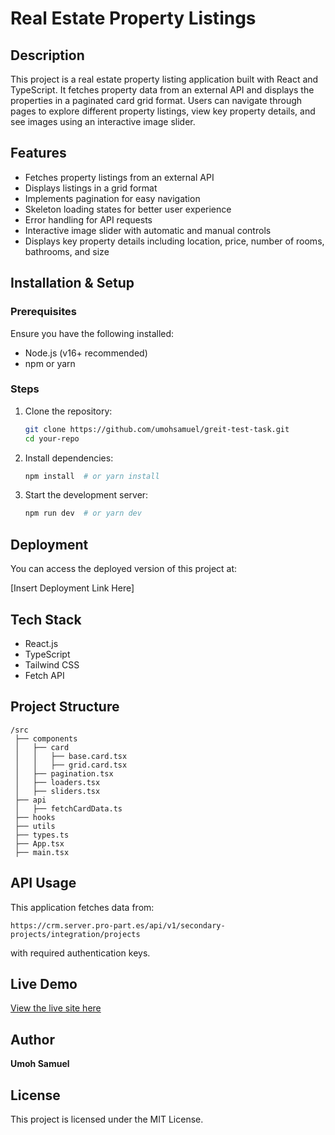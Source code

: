 # Real Estate Property Listings

## Description

This project is a real estate property listing application built with React and TypeScript. It fetches property data from an external API and displays the properties in a paginated card grid format. Users can navigate through pages to explore different property listings, view key property details, and see images using an interactive image slider.

## Features

- Fetches property listings from an external API
- Displays listings in a grid format
- Implements pagination for easy navigation
- Skeleton loading states for better user experience
- Error handling for API requests
- Interactive image slider with automatic and manual controls
- Displays key property details including location, price, number of rooms, bathrooms, and size

## Installation & Setup

### Prerequisites

Ensure you have the following installed:

- Node.js (v16+ recommended)
- npm or yarn

### Steps

1. Clone the repository:
   ```sh
   git clone https://github.com/umohsamuel/greit-test-task.git
   cd your-repo
   ```
2. Install dependencies:
   ```sh
   npm install  # or yarn install
   ```
3. Start the development server:
   ```sh
   npm run dev  # or yarn dev
   ```

## Deployment

You can access the deployed version of this project at:

[Insert Deployment Link Here]

## Tech Stack

- React.js
- TypeScript
- Tailwind CSS
- Fetch API

## Project Structure

```
/src
 ├── components
 │   ├── card
 │   │   ├── base.card.tsx
 │   │   ├── grid.card.tsx
 │   ├── pagination.tsx
 │   ├── loaders.tsx
 │   ├── sliders.tsx
 ├── api
 │   ├── fetchCardData.ts
 ├── hooks
 ├── utils
 ├── types.ts
 ├── App.tsx
 ├── main.tsx
```

## API Usage

This application fetches data from:

```
https://crm.server.pro-part.es/api/v1/secondary-projects/integration/projects
```

with required authentication keys.

## Live Demo

[View the live site here](https://umohsamuel-greit-test.vercel.app/)

## Author

**Umoh Samuel**

## License

This project is licensed under the MIT License.
